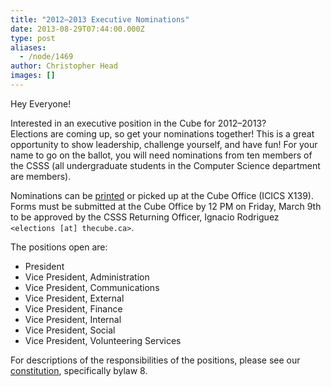 ```yaml
---
title: "2012–2013 Executive Nominations"
date: 2013-08-29T07:44:00.000Z
type: post
aliases:
  - /node/1469
author: Christopher Head
images: []
---
```


<div class="field field-name-body field-type-text-with-summary field-label-hidden"><div class="field-items"><div class="field-item even"><p>Hey Everyone!</p>
<p>Interested in an executive position in the Cube for 2012&#x2013;2013?<br>
Elections are coming up, so get your nominations together! This is a great opportunity to show leadership, challenge yourself, and have fun! For your name to go on the ballot, you will need nominations from ten members of the CSSS (all undergraduate students in the Computer Science department are members).</p>
<p>Nominations can be <a href="/files/2012nomination.pdf">printed</a> or picked up at the Cube Office (ICICS X139).<br>
Forms must be submitted at the Cube Office by 12 PM on Friday, March 9th to be approved by the CSSS Returning Officer, Ignacio Rodriguez <code>&lt;elections [at] thecube.ca&gt;</code>.</p>
<p>The positions open are:</p>
<ul>
<li>President</li>
<li>Vice President, Administration</li>
<li>Vice President, Communications</li>
<li>Vice President, External</li>
<li>Vice President, Finance</li>
<li>Vice President, Internal</li>
<li>Vice President, Social</li>
<li>Vice President, Volunteering Services</li>
</ul>
<p>For descriptions of the responsibilities of the positions, please see our <a href="/club/about/constitution">constitution</a>, specifically bylaw 8.</p>
</div></div></div>    <footer>
          </footer>
